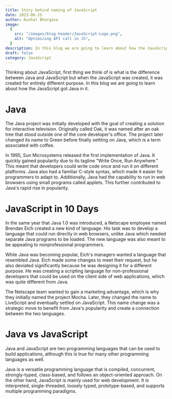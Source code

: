 ```yaml
---
title: Story behind naming of JavaScript
date: 2023-06-25
author: Kushal Bhargava
image:
  {
    src: "/images/blog-header/JavaScript-Logo.png",
    alt: "Optimizing API call in JS",
  }
description: In this blog we are going to learn about how the JavaScript got Java in it.
draft: false
category: JavaScript
---
```


<!-- # Story behind naming of JavaScript -->

Thinking about JavaScript, first thing we think of is what is the difference between Java and JavaScript but when the JavaScript was created, it was created for entirely different purpose. In this blog we are going to learn about how the JavaScript got Java in it.

# Java

The Java project was initially developed with the goal of creating a solution for interactive television. Originally called Oak, it was named after an oak tree that stood outside one of the core developer's office. The project later changed its name to Green before finally settling on Java, which is a term associated with coffee.

In 1995, Sun Microsystems released the first implementation of Java. It quickly gained popularity due to its tagline "Write Once, Run Anywhere." This meant that developers could write code once and run it on different platforms. Java also had a familiar C-style syntax, which made it easier for programmers to adapt to. Additionally, Java had the capability to run in web browsers using small programs called applets. This further contributed to Java's rapid rise in popularity.

# **JavaScript in 10 Days**

In the same year that Java 1.0 was introduced, a Netscape employee named Brendan Eich created a new kind of language. His task was to develop a language that could run directly in web browsers, unlike Java which needed separate Java programs to be loaded. The new language was also meant to be appealing to nonprofessional programmers.

While Java was becoming popular, Eich's managers wanted a language that resembled Java. Eich made some changes to meet their request, but he also deviated significantly because he was designing it for a different purpose. He was creating a scripting language for non-professional developers that could be used on the client side of web applications, which was quite different from Java.

The Netscape team wanted to gain a marketing advantage, which is why they initially named the project Mocha. Later, they changed the name to LiveScript and eventually settled on JavaScript. This name change was a strategic move to benefit from Java's popularity and create a connection between the two languages.

# Java vs JavaScript

Java and JavaScript are two programming languages that can be used to build applications, although this is true for many other programming languages as well.

Java is a versatile programming language that is compiled, concurrent, strongly-typed, class-based, and follows an object-oriented approach. On the other hand, JavaScript is mainly used for web development. It is interpreted, single-threaded, loosely typed, prototype-based, and supports multiple programming paradigms.

